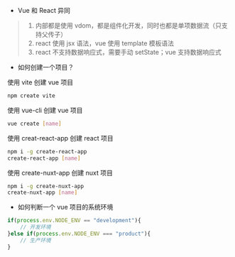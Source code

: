 * Vue 和 React 异同
>1. 内部都是使用 vdom，都是组件化开发，同时也都是单项数据流（只支持父传子）
>2. react 使用 jsx 语法，vue 使用 template 模板语法
>3. react 不支持数据响应式，需要手动 setState；vue 支持数据响应式

* 如何创建一个项目？

使用 vite 创建 vue 项目
```bash
npm create vite
```
使用 vue-cli 创建 vue 项目
```bash
vue create [name]
```
使用 creat-react-app 创建 react 项目
```bash
npm i -g create-react-app
create-react-app [name]
```
使用 create-nuxt-app 创建 nuxt 项目
```bash
npm i -g create-nuxt-app
create-nuxt-app [name]
```

* 如何判断一个 vue 项目的系统环境
```js
if(process.env.NODE_ENV == "development"){
    // 开发环境
}else if(process.env.NODE_ENV === "product"){
    // 生产环境
}
```